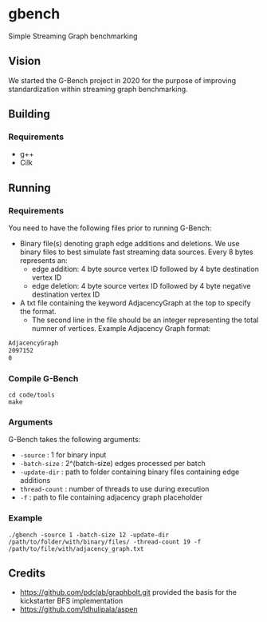 # gbench
Simple Streaming Graph benchmarking

## Vision

We started the G-Bench project in 2020 for the purpose of improving standardization within streaming graph benchmarking.

## Building

### Requirements
- g++
- Cilk

## Running

### Requirements
You need to have the following files prior to running G-Bench:
- Binary file(s) denoting graph edge additions and deletions. We use binary files to best simulate fast streaming data sources. Every 8 bytes represents an:
    - edge addition: 4 byte source vertex ID followed by 4 byte destination vertex ID
    - edge deletion: 4 byte source vertex ID followed by 4 byte negative destination vertex ID
- A txt file containing the keyword AdjacencyGraph at the top to specify the format. 
    - The second line in the file should be an integer representing the total numner of vertices.
Example Adjacency Graph format:
 ```txt
 AdjacencyGraph
 2097152 
 0
 ```

### Compile G-Bench 

```shell
cd code/tools
make
```

### Arguments
G-Bench takes the following arguments:
- `-source` : 1 for binary input
- `-batch-size` : 2^(batch-size) edges processed per batch
- `-update-dir` : path to folder containing binary files containing edge additions
- `thread-count` : number of threads to use during execution
- `-f` : path to file containing adjacency graph placeholder

### Example
``` shell
./gbench -source 1 -batch-size 12 -update-dir /path/to/folder/with/binary/files/ -thread-count 19 -f /path/to/file/with/adjacency_graph.txt
```

## Credits
- https://github.com/pdclab/graphbolt.git provided the basis for the kickstarter BFS implementation
- https://github.com/ldhulipala/aspen
